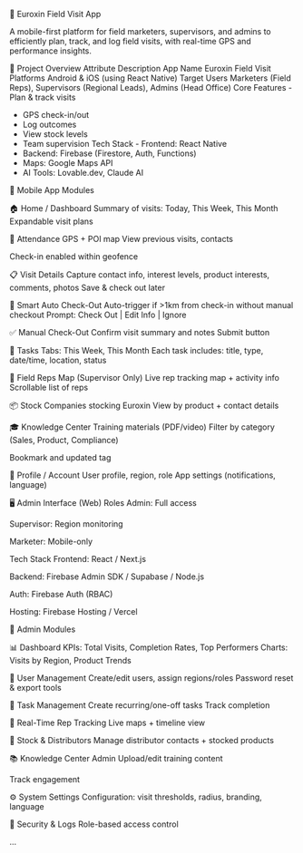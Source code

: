 
📱 Euroxin Field Visit App

A mobile-first platform for field marketers, supervisors, and admins to efficiently plan, track, and log field visits, with real-time GPS and performance insights.

🚀 Project Overview Attribute Description App Name Euroxin Field Visit Platforms Android & iOS (using React Native) Target Users Marketers (Field Reps), Supervisors (Regional Leads), Admins (Head Office) Core Features - Plan & track visits
- GPS check-in/out
- Log outcomes
- View stock levels
- Team supervision Tech Stack - Frontend: React Native
- Backend: Firebase (Firestore, Auth, Functions)
- Maps: Google Maps API
- AI Tools: Lovable.dev, Claude AI

📱 Mobile App Modules

🏠 Home / Dashboard Summary of visits: Today, This Week, This Month
Expandable visit plans

📍 Attendance GPS + POI map
View previous visits, contacts

Check-in enabled within geofence

📋 Visit Details Capture contact info, interest levels, product interests, comments, photos
Save & check out later

🔁 Smart Auto Check-Out Auto-trigger if >1km from check-in without manual checkout
Prompt: Check Out | Edit Info | Ignore

✅ Manual Check-Out Confirm visit summary and notes
Submit button

📆 Tasks Tabs: This Week, This Month
Each task includes: title, type, date/time, location, status

🧭 Field Reps Map (Supervisor Only) Live rep tracking map + activity info
Scrollable list of reps

📦 Stock Companies stocking Euroxin
View by product + contact details

🎓 Knowledge Center Training materials (PDF/video)
Filter by category (Sales, Product, Compliance)

Bookmark and updated tag

🙋 Profile / Account User profile, region, role
App settings (notifications, language)

🖥 Admin Interface (Web) Roles Admin: Full access

Supervisor: Region monitoring

Marketer: Mobile-only

Tech Stack Frontend: React / Next.js

Backend: Firebase Admin SDK / Supabase / Node.js

Auth: Firebase Auth (RBAC)

Hosting: Firebase Hosting / Vercel

🧩 Admin Modules

📊 Dashboard KPIs: Total Visits, Completion Rates, Top Performers
Charts: Visits by Region, Product Trends

👥 User Management Create/edit users, assign regions/roles
Password reset & export tools

📌 Task Management Create recurring/one-off tasks
Track completion

📍 Real-Time Rep Tracking Live maps + timeline view

🏪 Stock & Distributors Manage distributor contacts + stocked products

📚 Knowledge Center Admin Upload/edit training content

Track engagement

⚙️ System Settings Configuration: visit thresholds, radius, branding, language

🔐 Security & Logs Role-based access control

...
